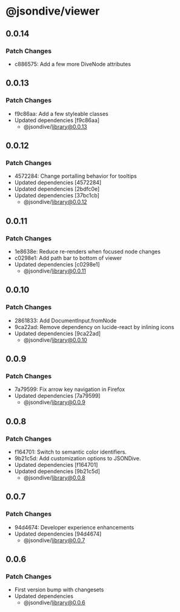 # @jsondive/viewer

## 0.0.14

### Patch Changes

- c886575: Add a few more DiveNode attributes

## 0.0.13

### Patch Changes

- f9c86aa: Add a few styleable classes
- Updated dependencies [f9c86aa]
  - @jsondive/library@0.0.13

## 0.0.12

### Patch Changes

- 4572284: Change portalling behavior for tooltips
- Updated dependencies [4572284]
- Updated dependencies [2bdfc0e]
- Updated dependencies [37bc1cb]
  - @jsondive/library@0.0.12

## 0.0.11

### Patch Changes

- 1e8638e: Reduce re-renders when focused node changes
- c0298e1: Add path bar to bottom of viewer
- Updated dependencies [c0298e1]
  - @jsondive/library@0.0.11

## 0.0.10

### Patch Changes

- 2861833: Add DocumentInput.fromNode
- 9ca22ad: Remove dependency on lucide-react by inlining icons
- Updated dependencies [9ca22ad]
  - @jsondive/library@0.0.10

## 0.0.9

### Patch Changes

- 7a79599: Fix arrow key navigation in Firefox
- Updated dependencies [7a79599]
  - @jsondive/library@0.0.9

## 0.0.8

### Patch Changes

- f164701: Switch to semantic color identifiers.
- 9b21c5d: Add customization options to JSONDive.
- Updated dependencies [f164701]
- Updated dependencies [9b21c5d]
  - @jsondive/library@0.0.8

## 0.0.7

### Patch Changes

- 94d4674: Developer experience enhancements
- Updated dependencies [94d4674]
  - @jsondive/library@0.0.7

## 0.0.6

### Patch Changes

- First version bump with changesets
- Updated dependencies
  - @jsondive/library@0.0.6

